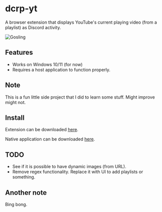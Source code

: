 # dcrp-yt
A browser extension that displays YouTube's current playing video (from a playlist) as Discord activity.

![Gosling](https://i.pinimg.com/originals/5e/78/08/5e78080e3427ec11e4a2c5f132fbf1f9.gif)

## Features
- Works on Windows 10/11 (for now)
- Requires a host application to function properly.

## Note
This is a fun little side project that I did to learn some stuff. Might improve might not.

## Install
Extension can be downloaded [here](https://addons.mozilla.org/firefox/downloads/file/4428655/c4e7220360094013b2a9-1.0.3.xpi).

Native application can be downloaded [here](https://github.com/martynasmuizys/dcrp-yt/releases/latest).

## TODO
- See if it is possible to have dynamic images (from URL).
- Remove regex functionality. Replace it with UI to add playlists or something.

## Another note
Bing bong.
